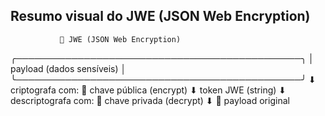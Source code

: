 ## Resumo visual do JWE (JSON Web Encryption)
               🔐 JWE (JSON Web Encryption)
╭──────────────────────────────────────────────╮
│          payload (dados sensíveis)           │
╰──────────────────────────────────────────────╯
                ⬇ criptografa com:
    🔑 chave pública (encrypt)
                ⬇
           token JWE (string)
                ⬇ descriptografa com:
    🔐 chave privada (decrypt)
                ⬇
          🔄 payload original
